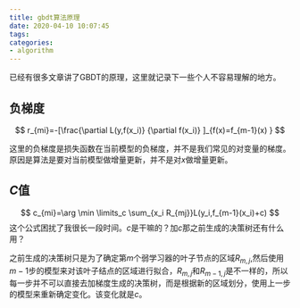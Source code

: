 ```yaml
---
title: gbdt算法原理
date: 2020-04-10 10:07:45
tags:
categories: 
- algorithm
---
```

已经有很多文章讲了GBDT的原理，这里就记录下一些个人不容易理解的地方。

## 负梯度
$$
r_{mi}=-[\frac{\partial L(y,f(x_i)} {\partial f(x_i)} ]_{f(x)=f_{m-1}(x) }
$$

这里的负梯度是损失函数在当前模型的负梯度，并不是我们常见的对变量的梯度。原因是算法是要对当前模型做增量更新，并不是对$x$做增量更新。
## $C$值
$$
c_{mi}=\arg \min \limits_c \sum_{x_i R_{mj}}L(y_i,f_{m-1}(x_i)+c)
$$
这个公式困扰了我很长一段时间。$c$是干嘛的？加$c$那之前生成的决策树还有什么用？

之前生成的决策树只是为了确定第$m$个弱学习器的叶子节点的区域$R_{m,j}$,然后使用$m-1$步的模型来对该叶子结点的区域进行拟合，$R_{m,j}$和$R_{m-1,j}$是不一样的，所以每一步并不可以直接去加梯度生成的决策树，而是根据新的区域划分，使用上一步的模型来重新确定变化。该变化就是$c$。